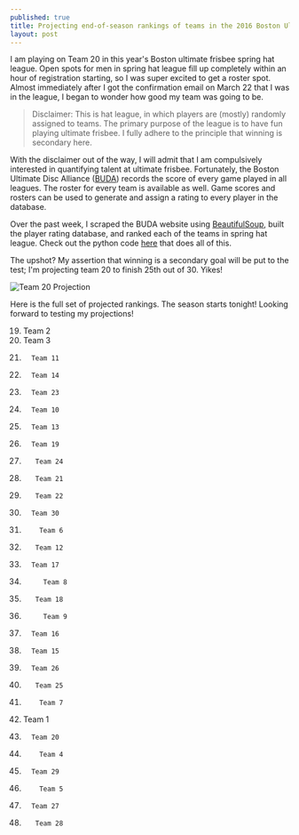 ```yaml
---
published: true
title: Projecting end-of-season rankings of teams in the 2016 Boston Ultimate Disc Alliance spring hat league.
layout: post
---
```

I am playing on Team 20 in this year's Boston ultimate frisbee spring hat league.  Open spots for men in spring hat league fill up completely within an hour of registration starting, so I was super excited to get a roster spot.  Almost immediately after I got the confirmation email on March 22 that I was in the league, I began to wonder how good my team was going to be.  

> Disclaimer: This is hat league, in which players are (mostly) randomly assigned to teams.  The primary purpose of the league is to have fun playing ultimate frisbee.  I fully adhere to the principle that winning is secondary here.  

With the disclaimer out of the way, I will admit that I am compulsively interested in quantifying talent at ultimate frisbee.  Fortunately, the Boston Ultimate Disc Alliance ([BUDA](http://buda.org)) records the score of every game played in all leagues.  The roster for every team is available as well.  Game scores and rosters can be used to generate and assign a rating to every player in the database.  

Over the past week, I scraped the BUDA website using [BeautifulSoup](http://www.crummy.com/software/BeautifulSoup/), built the player rating database, and ranked each of the teams in spring hat league.  Check out the python code [here](https://github.com/sbussmann/buda-rank/blob/master/Code/scrape-buda.ipynb) that does all of this.

The upshot?  My assertion that winning is a secondary goal will be put to the test; I'm projecting team 20 to finish 25th out of 30.  Yikes!

![Team 20 Projection](https://github.com/sbussmann/buda-rank/blob/master/Team20Rating.png)

Here is the full set of projected rankings.  The season starts tonight!  Looking forward to testing my projections!

 19. Team 2
 1. Team 3 
 21.       Team 11 
 26.       Team 14 
 13.       Team 23 
 23.       Team 10 
 10.       Team 13 
 20.       Team 19 
 2.        Team 24 
0.        Team 21 
9.        Team 22 
17.       Team 30 
24.         Team 6 
7.        Team 12 
22.       Team 17 
8.          Team 8
5.        Team 18 
3.          Team 9 
11.       Team 16 
28.       Team 15 
29.       Team 26
4.        Team 25
12.         Team 7
18.    Team 1 
15.       Team 20 
27.         Team 4 
25.       Team 29 
14.         Team 5 
16.       Team 27 
6.        Team 28 

